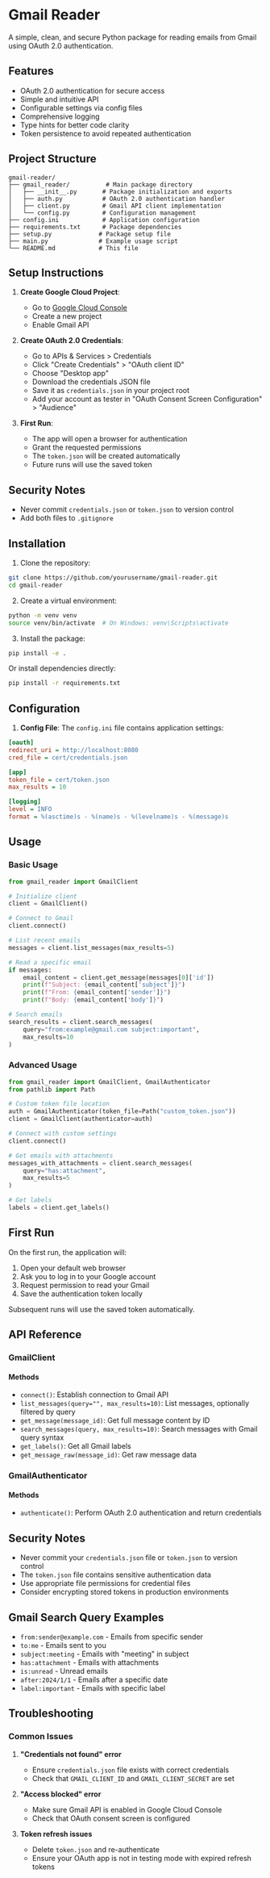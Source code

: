 # Gmail Reader

A simple, clean, and secure Python package for reading emails from Gmail using OAuth 2.0 authentication.

## Features

- OAuth 2.0 authentication for secure access
- Simple and intuitive API
- Configurable settings via config files
- Comprehensive logging
- Type hints for better code clarity
- Token persistence to avoid repeated authentication

## Project Structure

```
gmail-reader/
├── gmail_reader/          # Main package directory
│   ├── __init__.py       # Package initialization and exports
│   ├── auth.py           # OAuth 2.0 authentication handler
│   ├── client.py         # Gmail API client implementation
│   └── config.py         # Configuration management
├── config.ini            # Application configuration
├── requirements.txt      # Package dependencies
├── setup.py             # Package setup file
├── main.py              # Example usage script
└── README.md            # This file
```

## Setup Instructions

1. **Create Google Cloud Project**:
   - Go to [Google Cloud Console](https://console.cloud.google.com/)
   - Create a new project
   - Enable Gmail API

2. **Create OAuth 2.0 Credentials**:
   - Go to APIs & Services > Credentials
   - Click "Create Credentials" > "OAuth client ID"
   - Choose "Desktop app"
   - Download the credentials JSON file
   - Save it as `credentials.json` in your project root
   - Add your account as tester in "OAuth Consent Screen Configuration" > "Audience"

3. **First Run**:
   - The app will open a browser for authentication
   - Grant the requested permissions
   - The `token.json` will be created automatically
   - Future runs will use the saved token

## Security Notes
- Never commit `credentials.json` or `token.json` to version control
- Add both files to `.gitignore`

## Installation

1. Clone the repository:
```bash
git clone https://github.com/yourusername/gmail-reader.git
cd gmail-reader
```

2. Create a virtual environment:
```bash
python -m venv venv
source venv/bin/activate  # On Windows: venv\Scripts\activate
```

3. Install the package:
```bash
pip install -e .
```

Or install dependencies directly:
```bash
pip install -r requirements.txt
```

## Configuration

1. **Config File**: The `config.ini` file contains application settings:
```ini
[oauth]
redirect_uri = http://localhost:8080
cred_file = cert/credentials.json

[app]
token_file = cert/token.json
max_results = 10

[logging]
level = INFO
format = %(asctime)s - %(name)s - %(levelname)s - %(message)s
```

## Usage

### Basic Usage

```python
from gmail_reader import GmailClient

# Initialize client
client = GmailClient()

# Connect to Gmail
client.connect()

# List recent emails
messages = client.list_messages(max_results=5)

# Read a specific email
if messages:
    email_content = client.get_message(messages[0]['id'])
    print(f"Subject: {email_content['subject']}")
    print(f"From: {email_content['sender']}")
    print(f"Body: {email_content['body']}")

# Search emails
search_results = client.search_messages(
    query="from:example@gmail.com subject:important",
    max_results=10
)
```

### Advanced Usage

```python
from gmail_reader import GmailClient, GmailAuthenticator
from pathlib import Path

# Custom token file location
auth = GmailAuthenticator(token_file=Path("custom_token.json"))
client = GmailClient(authenticator=auth)

# Connect with custom settings
client.connect()

# Get emails with attachments
messages_with_attachments = client.search_messages(
    query="has:attachment",
    max_results=5
)

# Get labels
labels = client.get_labels()
```

## First Run

On the first run, the application will:
1. Open your default web browser
2. Ask you to log in to your Google account
3. Request permission to read your Gmail
4. Save the authentication token locally

Subsequent runs will use the saved token automatically.

## API Reference

### GmailClient

#### Methods

- `connect()`: Establish connection to Gmail API
- `list_messages(query="", max_results=10)`: List messages, optionally filtered by query
- `get_message(message_id)`: Get full message content by ID
- `search_messages(query, max_results=10)`: Search messages with Gmail query syntax
- `get_labels()`: Get all Gmail labels
- `get_message_raw(message_id)`: Get raw message data

### GmailAuthenticator

#### Methods

- `authenticate()`: Perform OAuth 2.0 authentication and return credentials

## Security Notes

- Never commit your `credentials.json` file or `token.json` to version control
- The `token.json` file contains sensitive authentication data
- Use appropriate file permissions for credential files
- Consider encrypting stored tokens in production environments

## Gmail Search Query Examples

- `from:sender@example.com` - Emails from specific sender
- `to:me` - Emails sent to you
- `subject:meeting` - Emails with "meeting" in subject
- `has:attachment` - Emails with attachments
- `is:unread` - Unread emails
- `after:2024/1/1` - Emails after a specific date
- `label:important` - Emails with specific label

## Troubleshooting

### Common Issues

1. **"Credentials not found" error**
   - Ensure `credentials.json` file exists with correct credentials
   - Check that `GMAIL_CLIENT_ID` and `GMAIL_CLIENT_SECRET` are set

2. **"Access blocked" error**
   - Make sure Gmail API is enabled in Google Cloud Console
   - Check that OAuth consent screen is configured

3. **Token refresh issues**
   - Delete `token.json` and re-authenticate
   - Ensure your OAuth app is not in testing mode with expired refresh tokens